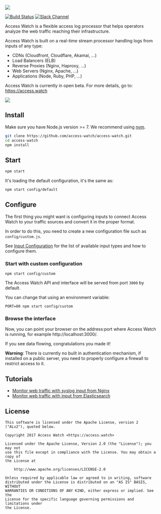 ![](https://access.watch/assets/img/access-watch-banner.png)

[![Build Status](https://travis-ci.org/access-watch/access-watch.svg?branch=master)](https://travis-ci.org/access-watch/access-watch)
[![Slack Channel](http://slack.access.watch/badge.svg)](http://slack.access.watch/)

Access Watch is a flexible access log processor that helps operators analyze the web traffic reaching their infrastructure.

Access Watch is built on a real-time stream processor handling logs from inputs of any type:

 * CDNs (Cloudfront, Cloudflare, Akamai, ...)
 * Load Balancers (ELB)
 * Reverse Proxies (Nginx, Haproxy, ...)
 * Web Servers (Nginx, Apache, ...)
 * Applications (Node, Ruby, PHP, ...)

Access Watch is currently in open beta. For more details, go to: https://access.watch

![](https://access.watch/assets/img/access-watch-metrics.png)

## Install

Make sure you have Node.js version >= 7. We recommend using [nvm](https://github.com/creationix/nvm).

```bash
git clone https://github.com/access-watch/access-watch.git
cd access-watch
npm install
```

## Start

```bash
npm start
```

It's loading the default configuration, it's the same as:

```bash
npm start config/default
```

## Configure

The first thing you might want is configuring inputs to connect Access Watch to your traffic sources and convert it in the proper format.

In order to do this, you need to create a new configuration file such as `config/custom.js`.

See [Input Configuration](./docs/input.md) for the list of available input types and how to configure them.

### Start with custom configuration

```shell
npm start config/custom
```

The Access Watch API and interface will be served from port `3000` by default.

You can change that using an environment variable:

```shell
PORT=80 npm start config/custom
```

### Browse the interface

Now, you can point your browser on the address:port where Access Watch is running, for example http://localhost:3000/.

If you see data flowing, congratulations you made it!

**Warning**: There is currently no built in authentication mechanism, if installed on a public server, you need to properly configure a firewall to restrict access to it.

## Tutorials

 - [Monitor web traffic with syslog input from Nginx](https://access.watch/documentation/nginx)
 - [Monitor web traffic with input from Elasticsearch](https://access.watch/documentation/elasticsearch)

## License

```
This software is licensed under the Apache License, version 2 ("ALv2"), quoted below.

Copyright 2017 Access Watch <https://access.watch>

Licensed under the Apache License, Version 2.0 (the "License"); you may not
use this file except in compliance with the License. You may obtain a copy of
the License at

    http://www.apache.org/licenses/LICENSE-2.0

Unless required by applicable law or agreed to in writing, software
distributed under the License is distributed on an "AS IS" BASIS, WITHOUT
WARRANTIES OR CONDITIONS OF ANY KIND, either express or implied. See the
License for the specific language governing permissions and limitations under
the License.
```
